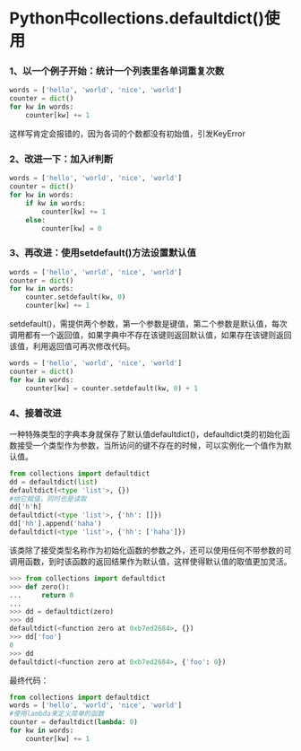 # Python中collections.defaultdict()使用

### 1、以一个例子开始：统计一个列表里各单词重复次数
```python
words = ['hello', 'world', 'nice', 'world']
counter = dict()
for kw in words:
    counter[kw] += 1
```
这样写肯定会报错的，因为各词的个数都没有初始值，引发KeyError

### 2、改进一下：加入if判断
```python
words = ['hello', 'world', 'nice', 'world']
counter = dict()
for kw in words:
    if kw in words:
        counter[kw] += 1
    else:
        counter[kw] = 0
```

### 3、再改进：使用setdefault()方法设置默认值
```python
words = ['hello', 'world', 'nice', 'world']
counter = dict()
for kw in words:
    counter.setdefault(kw, 0)
    counter[kw] += 1
```
setdefault()，需提供两个参数，第一个参数是键值，第二个参数是默认值，每次调用都有一个返回值，如果字典中不存在该键则返回默认值，如果存在该键则返回该值，利用返回值可再次修改代码。
```python
words = ['hello', 'world', 'nice', 'world']
counter = dict()
for kw in words:
    counter[kw] = counter.setdefault(kw, 0) + 1
```

### 4、接着改进
一种特殊类型的字典本身就保存了默认值defaultdict()，defaultdict类的初始化函数接受一个类型作为参数，当所访问的键不存在的时候，可以实例化一个值作为默认值。
```python
from collections import defaultdict
dd = defaultdict(list)
defaultdict(<type 'list'>, {})
#给它赋值，同时也是读取
dd['h'h]
defaultdict(<type 'list'>, {'hh': []})
dd['hh'].append('haha')
defaultdict(<type 'list'>, {'hh': ['haha']})
```
该类除了接受类型名称作为初始化函数的参数之外，还可以使用任何不带参数的可调用函数，到时该函数的返回结果作为默认值，这样使得默认值的取值更加灵活。
```python
>>> from collections import defaultdict
>>> def zero():
...     return 0
...
>>> dd = defaultdict(zero)
>>> dd
defaultdict(<function zero at 0xb7ed2684>, {})
>>> dd['foo']
0
>>> dd
defaultdict(<function zero at 0xb7ed2684>, {'foo': 0})
```
最终代码：
```python
from collections import defaultdict
words = ['hello', 'world', 'nice', 'world']
#使用lambda来定义简单的函数
counter = defaultdict(lambda: 0) 
for kw in words:
    counter[kw] += 1
```